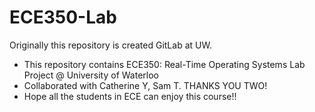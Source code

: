 
# ECE350-Lab
Originally this repository is created GitLab at UW.
- This repository contains ECE350: Real-Time Operating Systems Lab Project @ University of Waterloo
- Collaborated with Catherine Y, Sam T. THANKS YOU TWO!
- Hope all the students in ECE can enjoy this course!!
